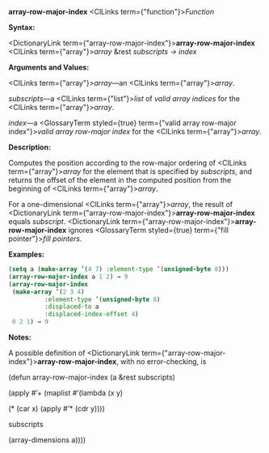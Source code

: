 **array-row-major-index** <ClLinks  term={"function"}><i>Function</i></ClLinks> 



**Syntax:** 



<DictionaryLink  term={"array-row-major-index"}><b>array-row-major-index</b></DictionaryLink> <ClLinks  term={"array"}><i>array</i></ClLinks> &amp;rest *subscripts → index* 



**Arguments and Values:** 



<ClLinks  term={"array"}><i>array</i></ClLinks>—an <ClLinks  term={"array"}><i>array</i></ClLinks>. 



*subscripts*—a <ClLinks  term={"list"}><i>list</i></ClLinks> of *valid array indices* for the <ClLinks  term={"array"}><i>array</i></ClLinks>. 



*index*—a <GlossaryTerm styled={true} term={"valid array row-major index"}><i>valid array row-major index</i></GlossaryTerm> for the <ClLinks  term={"array"}><i>array</i></ClLinks>. 







 



 



**Description:** 



Computes the position according to the row-major ordering of <ClLinks  term={"array"}><i>array</i></ClLinks> for the element that is specified by *subscripts*, and returns the offset of the element in the computed position from the beginning of <ClLinks  term={"array"}><i>array</i></ClLinks>. 



For a one-dimensional <ClLinks  term={"array"}><i>array</i></ClLinks>, the result of <DictionaryLink  term={"array-row-major-index"}><b>array-row-major-index</b></DictionaryLink> equals *subscript*. <DictionaryLink  term={"array-row-major-index"}><b>array-row-major-index</b></DictionaryLink> ignores <GlossaryTerm styled={true} term={"fill pointer"}><i>fill pointers</i></GlossaryTerm>. 



**Examples:**
```lisp
(setq a (make-array ’(4 7) :element-type ’(unsigned-byte 8))) 
(array-row-major-index a 1 2) → 9 
(array-row-major-index 
 (make-array ’(2 3 4) 
	      :element-type ’(unsigned-byte 8) 
	      :displaced-to a 
	      :displaced-index-offset 4) 
 0 2 1) → 9 
```
**Notes:** 



A possible definition of <DictionaryLink  term={"array-row-major-index"}><b>array-row-major-index</b></DictionaryLink>, with no error-checking, is 



(defun array-row-major-index (a &amp;rest subscripts) 



(apply #’+ (maplist #’(lambda (x y) 



(\* (car x) (apply #’\* (cdr y)))) 



subscripts 



(array-dimensions a)))) 



